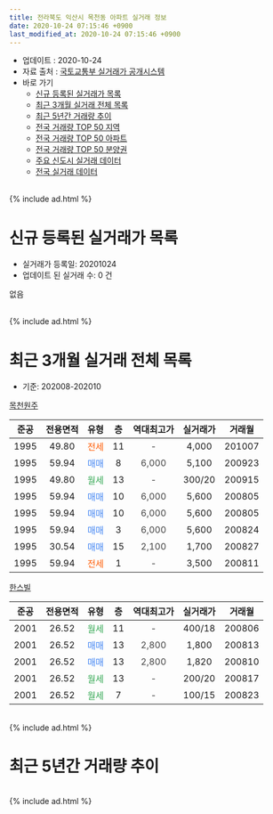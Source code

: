 ```yaml
---
title: 전라북도 익산시 목천동 아파트 실거래 정보
date: 2020-10-24 07:15:46 +0900
last_modified_at: 2020-10-24 07:15:46 +0900
---
```


* 업데이트 : 2020-10-24
* 자료 출처 : [국토교통부 실거래가 공개시스템](http://rt.molit.go.kr)
* 바로 가기
    * [신규 등록된 실거래가 목록](#신규-등록된-실거래가-목록)
    * [최근 3개월 실거래 전체 목록](#최근-3개월-실거래-전체-목록)
    * [최근 5년간 거래량 추이](#최근-5년간-거래량-추이)
    * [전국 거래량 TOP 50 지역](https://inasie.github.io/apt-trade-info/최근-3개월-전국에서-가장-거래가-많이-발생한-지역)
    * [전국 거래량 TOP 50 아파트](https://inasie.github.io/apt-trade-info/최근-3개월-전국에서-가장-거래가-많이-발생한-아파트)
    * [전국 거래량 TOP 50 분양권](https://inasie.github.io/apt-trade-info/최근-3개월-전국에서-가장-거래가-많이-발생한-분양권)
    * [주요 신도시 실거래 데이터](https://inasie.github.io/apt-trade-info/주요-신도시)
    * [전국 실거래 데이터](https://inasie.github.io/apt-trade-info/전국)
<br>
{% include ad.html %}
<br>

# 신규 등록된 실거래가 목록
* 실거래가 등록일: 20201024
* 업데이트 된 실거래 수: 0 건

없음

<br>
{% include ad.html %}
<br>

# 최근 3개월 실거래 전체 목록
* 기준: 202008-202010


[목천원주](https://search.naver.com/search.naver?query=%EC%A0%84%EB%9D%BC%EB%B6%81%EB%8F%84+%EC%9D%B5%EC%82%B0%EC%8B%9C+%EB%AA%A9%EC%B2%9C%EB%8F%99+%EB%AA%A9%EC%B2%9C%EC%9B%90%EC%A3%BC)

|준공|전용면적|유형|층|역대최고가|실거래가|거래월|
|:---:|:---:|:---:|:---:|:---:|:---:|:---:|
|1995|49.80|<span style="color:#ff5a00">전세</span>|11|<span style="color:#444444">-</span>|4,000|201007|
|1995|59.94|<span style="color:#4285f3">매매</span>|8|<span style="color:#444444">6,000</span>|5,100|200923|
|1995|49.80|<span style="color:#34a853">월세</span>|13|<span style="color:#444444">-</span>|300/20|200915|
|1995|59.94|<span style="color:#4285f3">매매</span>|10|<span style="color:#444444">6,000</span>|5,600|200805|
|1995|59.94|<span style="color:#4285f3">매매</span>|10|<span style="color:#444444">6,000</span>|5,600|200805|
|1995|59.94|<span style="color:#4285f3">매매</span>|3|<span style="color:#444444">6,000</span>|5,600|200824|
|1995|30.54|<span style="color:#4285f3">매매</span>|15|<span style="color:#444444">2,100</span>|1,700|200827|
|1995|59.94|<span style="color:#ff5a00">전세</span>|1|<span style="color:#444444">-</span>|3,500|200811|

[한스빌](https://search.naver.com/search.naver?query=%EC%A0%84%EB%9D%BC%EB%B6%81%EB%8F%84+%EC%9D%B5%EC%82%B0%EC%8B%9C+%EB%AA%A9%EC%B2%9C%EB%8F%99+%ED%95%9C%EC%8A%A4%EB%B9%8C)

|준공|전용면적|유형|층|역대최고가|실거래가|거래월|
|:---:|:---:|:---:|:---:|:---:|:---:|:---:|
|2001|26.52|<span style="color:#34a853">월세</span>|11|<span style="color:#444444">-</span>|400/18|200806|
|2001|26.52|<span style="color:#4285f3">매매</span>|13|<span style="color:#444444">2,800</span>|1,800|200813|
|2001|26.52|<span style="color:#4285f3">매매</span>|13|<span style="color:#444444">2,800</span>|1,820|200810|
|2001|26.52|<span style="color:#34a853">월세</span>|13|<span style="color:#444444">-</span>|200/20|200817|
|2001|26.52|<span style="color:#34a853">월세</span>|7|<span style="color:#444444">-</span>|100/15|200823|


<br>
{% include ad.html %}
<br>

# 최근 5년간 거래량 추이


<div style="width:100%;">
    <canvas id="deal_progress" height="200"></canvas>
</div>

<script>
new Chart(document.getElementById("deal_progress"), {
    type: 'line',
    data: {
        labels: ['201510','201511','201512','201601','201602','201603','201604','201605','201606','201607','201608','201609','201610','201611','201612','201701','201702','201703','201704','201705','201706','201707','201708','201709','201710','201711','201712','201801','201802','201803','201804','201805','201806','201807','201808','201809','201810','201811','201812','201901','201902','201903','201904','201905','201906','201907','201908','201909','201910','201911','201912','202001','202002','202003','202004','202005','202006','202007','202008','202009','202010'],
        datasets: [{
            label: '매매',
            pointRadius: 1,
            data: [1, 0, 6, 1, 2, 1, 0, 4, 2, 2, 3, 1, 0, 3, 1, 1, 3, 4, 7, 0, 2, 2, 8, 5, 3, 2, 1, 1, 2, 3, 2, 1, 2, 1, 2, 0, 3, 5, 1, 3, 1, 5, 3, 1, 0, 1, 3, 9, 1, 0, 1, 1, 5, 3, 1, 2, 3, 3, 6, 1, 0],
            borderColor: "rgba(255, 201, 14, 1)",
            backgroundColor: "rgba(255, 201, 14, 0.5)",
            fill: false,
            lineTension: 0
        },{
            label: '전월세',
            pointRadius: 1,
            data: [0, 1, 0, 0, 1, 2, 0, 0, 0, 0, 0, 0, 1, 3, 1, 0, 0, 1, 0, 0, 3, 1, 0, 3, 4, 2, 2, 0, 0, 1, 0, 1, 2, 1, 0, 1, 1, 2, 0, 1, 2, 0, 0, 1, 0, 2, 1, 0, 4, 1, 1, 0, 1, 1, 1, 2, 1, 3, 4, 1, 1],
            borderColor: "rgba(0, 141, 185, 1)",
            backgroundColor: "rgba(0, 141, 185, 0.5)",
            fill: false,
            lineTension: 0
        }
        ]
    },
    options: {
        responsive: true,
        title: {
            display: false
        },
        tooltips: {
            mode: 'index',
            intersect: false
        },
        hover: {
            mode: 'nearest',
            intersect: true
        },
        scales: {
            xAxes: [{
                display: true,
                scaleLabel: {
                    display: true,
                    labelString: '년/월'
                }
            }],
            yAxes: [{
                display: true,
                ticks: {
                    suggestedMin: 0,
                },
                scaleLabel: {
                    display: true,
                    labelString: '실거래 수'
                }
            }]
        }
    }
});

</script>


<br>
{% include ad.html %}
<br>

